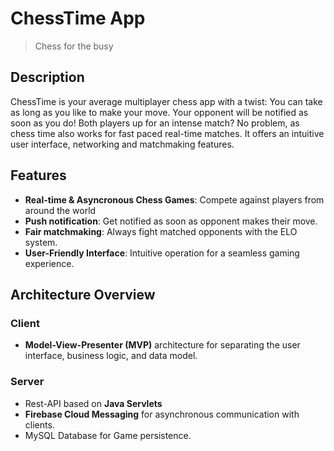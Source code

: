 # ChessTime App
> Chess for the busy
## Description
ChessTime is your average multiplayer chess app with a twist: You can take as long as you like to make your move. Your opponent will be notified as soon as you do! Both players up for an intense match? No problem, as chess time also works for fast paced real-time matches.
It offers an intuitive user interface, networking and matchmaking features. 

## Features
- **Real-time & Asyncronous Chess Games**: Compete against players from around the world
- **Push notification**: Get notified as soon as opponent makes their move.
- **Fair matchmaking**: Always fight matched opponents with the ELO system.
- **User-Friendly Interface**: Intuitive operation for a seamless gaming experience.

## Architecture Overview
### Client
- **Model-View-Presenter (MVP)** architecture for separating the user interface, business logic, and data model.

### Server
- Rest-API based on **Java Servlets**
- **Firebase Cloud Messaging** for asynchronous communication with clients.
- MySQL Database for Game persistence.
